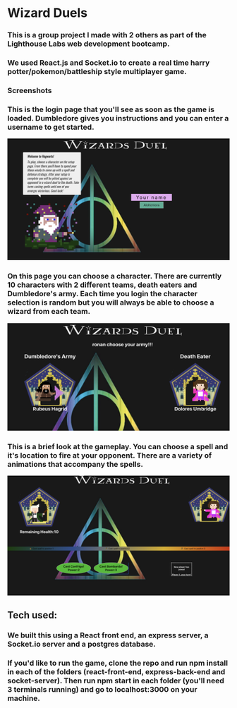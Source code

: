 # Wizard Duels

### This is a group project I made with 2 others as part of the Lighthouse Labs web development bootcamp.
### We used React.js and Socket.io to create a real time harry potter/pokemon/battleship style multiplayer game.

### Screenshots


### This is the login page that you'll see as soon as the game is loaded. Dumbledore gives you instructions and you can enter a username to get started.
!['Screenshot of login](https://github.com/ronan-f/wizard-duel/blob/master/docs/Screen%20Shot%202019-05-08%20at%206.54.08%20PM.png?raw=true)


### On this page you can choose a character. There are currently 10 characters with 2 different teams, death eaters and Dumbledore's army. Each time you login the character selection is random but you will always be able to choose a wizard from each team.
!['Screenshot of character selection](https://github.com/ronan-f/wizard-duel/blob/master/docs/Screen%20Shot%202019-05-08%20at%206.54.15%20PM.png?raw=true)



### This is a brief look at the gameplay. You can choose a spell and it's location to fire at your opponent. There are a variety of animations that accompany the spells.

!['Screenshot of gameplay](https://github.com/ronan-f/wizard-duel/blob/master/docs/Screen%20Shot%202019-05-08%20at%206.54.58%20PM.png?raw=true)

## Tech used:

### We built this using a React front end, an express server, a Socket.io server and a postgres database.

### If you'd like to run the game, clone the repo and run npm install in each of the folders (react-front-end, express-back-end and socket-server). Then run npm start in each folder (you'll need 3 terminals running) and go to localhost:3000 on your machine.